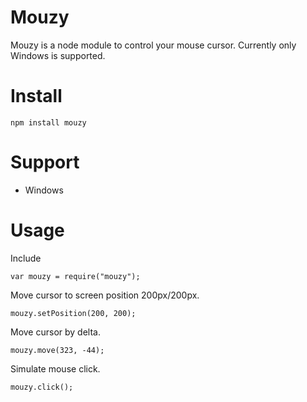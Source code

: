 Mouzy
===
Mouzy is a node module to control your mouse cursor. Currently only Windows is supported.

Install
==
```npm install mouzy```

Support
==
- Windows

Usage
==
Include
```
var mouzy = require("mouzy");
```

Move cursor to screen position 200px/200px.
```
mouzy.setPosition(200, 200);
```

Move cursor by delta.
```
mouzy.move(323, -44);
```

Simulate mouse click.
```
mouzy.click();
``` 
